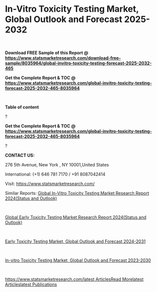 <h1>In-Vitro Toxicity Testing Market, Global Outlook and Forecast 2025-2032</h1><br/><p><strong>Download FREE Sample of this Report @ <a href="https://www.statsmarketresearch.com/download-free-sample/8035964/global-invitro-toxicity-testing-forecast-2025-2032-465">https://www.statsmarketresearch.com/download-free-sample/8035964/global-invitro-toxicity-testing-forecast-2025-2032-465</a></strong></p>
 
 
 
 <div><b>Get the Complete Report & TOC @ <a href="https://www.statsmarketresearch.com/global-invitro-toxicity-testing-forecast-2025-2032-465-8035964">https://www.statsmarketresearch.com/global-invitro-toxicity-testing-forecast-2025-2032-465-8035964</a></b></div>
 
 
 
 <p><br />
 
 <b>Table of content</b></p>
 
 
 
 <p>? </p>
 
 
 
 <div><b>Get the Complete Report & TOC @ <a href="https://www.statsmarketresearch.com/global-invitro-toxicity-testing-forecast-2025-2032-465-8035964">https://www.statsmarketresearch.com/global-invitro-toxicity-testing-forecast-2025-2032-465-8035964</a></b></div>
 
 
 
 <p>? </p>
 
 
 
 <p><b>CONTACT US:</b><br />
 
 276 5th Avenue, New York , NY 10001,United States<br />
 
 International: (+1) 646 781 7170 / +91 8087042414<br />
 
 Visit: <a href="https://www.statsmarketresearch.com/">https://www.statsmarketresearch.com/</a><br />
 
 Similar Reports: <a href="https://www.statsmarketresearch.com/global-invitro-toxicity-testing-forecast-2025-2032-465-8035964">Global In-Vitro Toxicity Testing Market Research Report 2024(Status and Outlook)</a><br />
 
 <br />
 
 <a href="https://www.statsmarketresearch.com/global-invitro-toxicity-testing-forecast-2025-2032-465-8035964">Global Early Toxicity Testing Market Research Report 2024(Status and Outlook)</a><br />
 
 <br />
 
 <a href="https://www.statsmarketresearch.com/global-invitro-toxicity-testing-forecast-2025-2032-465-8035964">Early Toxicity Testing Market, Global Outlook and Forecast 2024-2031</a><br />
 
 <br />
 
 <a href="https://www.statsmarketresearch.com/global-invitro-toxicity-testing-forecast-2025-2032-465-8035964">In-vitro Toxicity Testing Market, Global Outlook and Forecast 2023-2030</a><br />
 
 <br />
 
 <a href="https://gyeongbokgung.com">https://www.statsmarketresearch.com/</a><a href="https://hallyeomaritime.com">latest Articles</a><a href="https://jingwansa.com">Read More</a><a href="https://nguoiviet.jp/">latest Articles</a><a href="https://www.intelmarketresearch.com/">latest Publications</a></p>